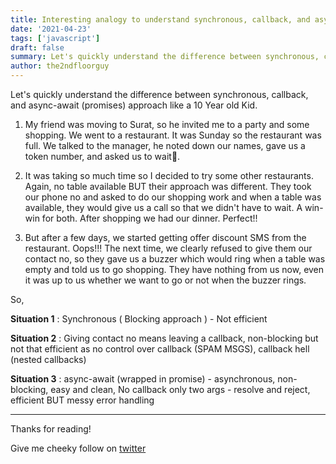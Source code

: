 ```yaml
---
title: Interesting analogy to understand synchronous, callback, and async-await (promises) approach like I am 10 Y Kid 🧒
date: '2021-04-23'
tags: ['javascript']
draft: false
summary: Let's quickly understand the difference between synchronous, callback, and async-await (promises) approach like a 10 Year old Kid.
author: the2ndfloorguy
---
```


Let's quickly understand the difference between synchronous, callback, and async-await (promises) approach like a 10 Year old Kid.
 
1. My friend was moving to Surat, so he invited me to a party and some shopping. We went to a restaurant. It was Sunday so the restaurant was full. We talked to the manager, he noted down our names, gave us a token number, and asked us to wait🥺.

2. It was taking so much time so I decided to try some other restaurants. Again, no table available BUT their approach was different. They took our phone no and asked to do our shopping work and when a table was available, they would give us a call so that we didn't have to wait. A win-win for both. After shopping we had our dinner. Perfect!!

3. But after a few days, we started getting offer discount SMS from the restaurant. Oops!!! The next time, we clearly refused to give them our contact no, so they gave us a buzzer which would ring when a table was empty and told us to go shopping. They have nothing from us now, even it was up to us whether we want to go or not when the buzzer rings.

So,

**Situation 1** : Synchronous ( Blocking approach ) - Not efficient

**Situation 2** : Giving contact no means leaving a callback, non-blocking but not that efficient as no control over callback (SPAM MSGS), callback hell (nested callbacks)

**Situation 3** : async-await (wrapped in promise) - asynchronous, non-blocking, easy and clean, No callback only two args - resolve and reject, efficient BUT messy error handling

<hr>

Thanks for reading!

Give me cheeky follow on [twitter](https://twitter.com/the2ndfloorguy)